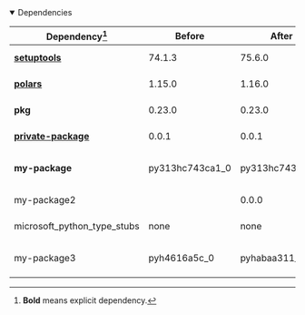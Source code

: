 <details open>
<summary>Dependencies</summary>

|Dependency[^1]|Before|After|Change|Environments|
|-|-|-|-|-|
|[**setuptools**](https://pypi.org/project/setuptools)|74.1.3|75.6.0|Major Upgrade|*all envs* on osx-arm64|
|[**polars**](https://prefix.dev/channels/conda-forge/packages/polars)|1.15.0|1.16.0|Minor Upgrade|*all envs* on osx-arm64|
|**pkg**|0.23.0|0.23.0|Other|*all envs* on linux-64|
|[**private-package**](https://prefix.dev/channels/setup-pixi-test/packages/private-package)|0.0.1|0.0.1|Other|*all envs* on osx-arm64|
|**my-package**|py313hc743ca1_0|py313hc743ca1_1|Only build string|*all envs* on osx-arm64|
|my-package2||0.0.0|Added|*all envs* on osx-arm64|
|microsoft_python_type_stubs|none|none|Other|*all envs* on linux-64|
|my-package3|pyh4616a5c_0|pyhabaa311_0|Only build string|*all envs* on osx-arm64|

</details>

[^1]: **Bold** means explicit dependency.
[^2]: Dependency got downgraded.
